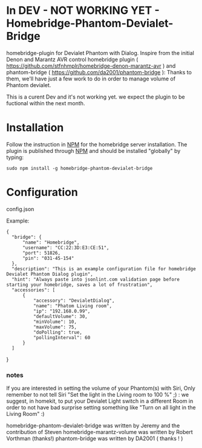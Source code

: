 # In DEV - NOT WORKING YET - Homebridge-Phantom-Devialet-Bridge

homebridge-plugin for Devialet Phantom with Dialog.
Inspire from the initial Denon and Marantz AVR control homebridge plugin ( https://github.com/stfnhmplr/homebridge-denon-marantz-avr ) and phantom-bridge ( https://github.com/da2001/phantom-bridge ): Thanks to them, we'll have just a few work to do in order to manage volume of Phantom devialet.

This is a curent Dev and it's not working yet. we expect the plugin to be fuctional within the next month.

# Installation
Follow the instruction in [NPM](https://www.npmjs.com/package/homebridge) for the homebridge server installation. The plugin is published through [NPM](https://www.npmjs.com/package/homebridge-phantom-devialet-bridge) and should be installed "globally" by typing:

    sudo npm install -g homebridge-phantom-devialet-bridge

# Configuration

config.json

Example:

    {
      "bridge": {
          "name": "Homebridge",
          "username": "CC:22:3D:E3:CE:51",
          "port": 51826,
          "pin": "031-45-154"
      },
      "description": "This is an example configuration file for homebridge Devialet Phantom Dialog plugin",
      "hint": "Always paste into jsonlint.com validation page before starting your homebridge, saves a lot of frustration",
      "accessories": [
          {
              "accessory": "DevialetDialog",
              "name": "Phatom Living room",
              "ip": "192.168.0.99",
              "defaultVolume": 30,
              "minVolume": 10,
              "maxVolume": 75,
              "doPolling": true,
              "pollingInterval": 60
          }
      ]
  }

### notes
If you are interested in setting the volume of your Phantom(s) with Siri, Only remember to not tell Siri "Set the light in the Living room to 100 %" ;) : we suggest, in homekit, to put your Devialet Light switch in a different Room in order to not have bad surprise setting something like "Turn on all light in the Living Room" :)

homebridge-phantom-devialet-bridge was written by Jeremy and the contribution of Steven
homebridge-marantz-volume was written by Robert Vorthman (thanks!)
phantom-bridge was written by DA2001 ( thanks ! )

